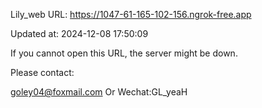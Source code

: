 Lily_web URL: https://1047-61-165-102-156.ngrok-free.app

Updated at: 2024-12-08 17:50:09

If you cannot open this URL, the server might be down.

Please contact: 

goley04@foxmail.com Or Wechat:GL_yeaH